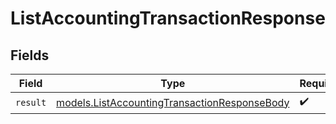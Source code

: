 # ListAccountingTransactionResponse


## Fields

| Field                                                                                              | Type                                                                                               | Required                                                                                           | Description                                                                                        |
| -------------------------------------------------------------------------------------------------- | -------------------------------------------------------------------------------------------------- | -------------------------------------------------------------------------------------------------- | -------------------------------------------------------------------------------------------------- |
| `result`                                                                                           | [models.ListAccountingTransactionResponseBody](../models/listaccountingtransactionresponsebody.md) | :heavy_check_mark:                                                                                 | N/A                                                                                                |